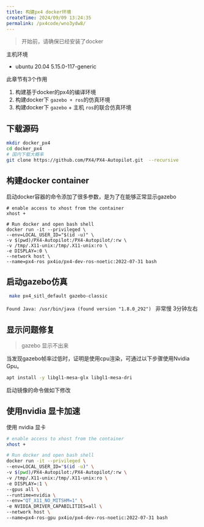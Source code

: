 ```yaml
---
title: 构建px4 docker环境
createTime: 2024/09/09 13:24:35
permalink: /px4code/wno3ydw8/
---
```


<!-- # 构建px4 docker环境 -->
> 开始前，请确保已经安装了docker

主机环境
- ubuntu 20.04  5.15.0-117-generic

此章节有3个作用
1. 构建基于docker的px4的编译环境
2. 构建docker下 `gazebo + ros`的仿真环境
3. 构建docker下 `gazebo` + 主机 `ros`的联合仿真环境

## 下载源码
```bash
mkdir docker_px4 
cd docker_px4
# 国内下载大概率
git clone https://github.com/PX4/PX4-Autopilot.git  --recursive
```



## 构建docker container

启动docker容器的命令添加了很多参数，是为了在能够正常显示gazebo

```
# enable access to xhost from the container
xhost +

# Run docker and open bash shell
docker run -it --privileged \
--env=LOCAL_USER_ID="$(id -u)" \
-v $(pwd)/PX4-Autopilot:/PX4-Autopilot/:rw \
-v /tmp/.X11-unix:/tmp/.X11-unix:ro \
-e DISPLAY=:0 \
--network host \
--name=px4-ros px4io/px4-dev-ros-noetic:2022-07-31 bash
```
## 启动gazebo仿真


```bash
 make px4_sitl_default gazebo-classic  
```


`Found Java: /usr/bin/java (found version "1.8.0_292") `
非常慢 3分钟左右



## 显示问题修复

> gazebo 显示不出来


当发现gazebo帧率过低时，证明是使用cpu渲染，可通过以下步骤使用Nvidia Gpu。

```bash
apt install -y libgl1-mesa-glx libgl1-mesa-dri
```
启动镜像的命令做如下修改

## 使用nvidia 显卡加速
使用 nvidia 显卡

```bash
# enable access to xhost from the container
xhost +

# Run docker and open bash shell
docker run -it --privileged \
--env=LOCAL_USER_ID="$(id -u)" \
-v $(pwd)/PX4-Autopilot:/PX4-Autopilot/:rw \
-v /tmp/.X11-unix:/tmp/.X11-unix:ro \
-e DISPLAY=:1 \
--gpus all \
--runtime=nvidia \
--env="QT_X11_NO_MITSHM=1" \
-e NVIDIA_DRIVER_CAPABILITIES=all \
--network host \
--name=px4-ros-gpu px4io/px4-dev-ros-noetic:2022-07-31 bash
```